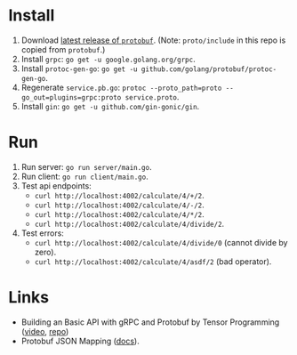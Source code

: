 # Install
1. Download [latest release of `protobuf`](https://github.com/protocolbuffers/protobuf/releases). (Note: `proto/include` in this repo is copied from `protobuf`.)
2. Install `grpc`: `go get -u google.golang.org/grpc`.
3. Install `protoc-gen-go`: `go get -u github.com/golang/protobuf/protoc-gen-go`.
4. Regenerate `service.pb.go`: `protoc --proto_path=proto --go_out=plugins=grpc:proto service.proto`.
5. Install `gin`: `go get -u github.com/gin-gonic/gin`.

# Run
1. Run server: `go run server/main.go`.
2. Run client: `go run client/main.go`.
3. Test api endpoints:
    - `curl http://localhost:4002/calculate/4/+/2`.
    - `curl http://localhost:4002/calculate/4/-/2`.
    - `curl http://localhost:4002/calculate/4/*/2`.
    - `curl http://localhost:4002/calculate/4/divide/2`.
4. Test errors:
    - `curl http://localhost:4002/calculate/4/divide/0` (cannot divide by zero).
    - `curl http://localhost:4002/calculate/4/asdf/2` (bad operator).

# Links
- Building an Basic API with gRPC and Protobuf by Tensor Programming ([video](https://www.youtube.com/watch?v=Y92WWaZJl24), [repo](https://github.com/tensor-programming/grpc_tutorial))
- Protobuf JSON Mapping ([docs](https://developers.google.com/protocol-buffers/docs/proto3#json)).

